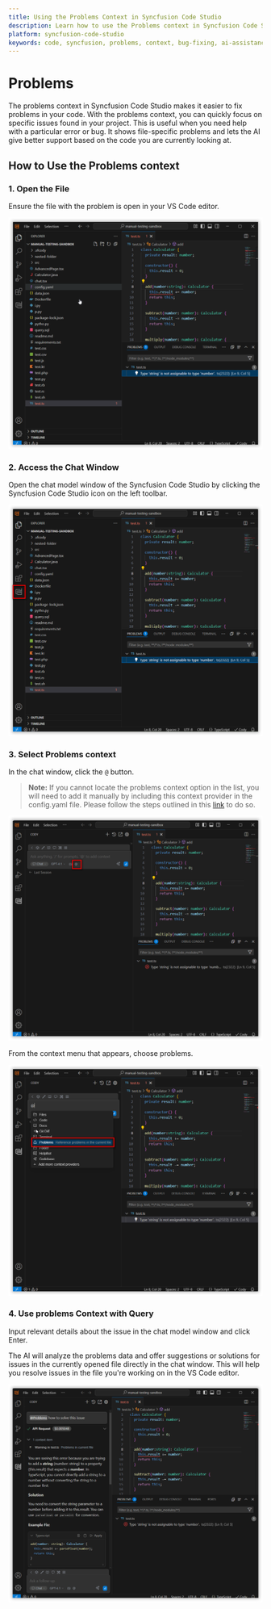```yaml
---
title: Using the Problems Context in Syncfusion Code Studio
description: Learn how to use the Problems context in Syncfusion Code Studio to fix coding issues quickly with intelligent, file-specific assistance.
platform: syncfusion-code-studio
keywords: code, syncfusion, problems, context, bug-fixing, ai-assistance, coding-errors, developer-tools
---
```


# Problems

The problems context in Syncfusion Code Studio makes it easier to fix problems in your code. With the problems context, you can quickly focus on specific issues found in your project. This is useful when you need help with a particular error or bug. It shows file-specific problems and lets the AI give better support based on the code you are currently looking at.



## How to Use the Problems context

### 1. Open the File

Ensure the file with the problem is open in your VS Code editor.

<img src="../feature-images/problems_file.png" alt="problems file"  />


### 2. Access the Chat Window

Open the chat model window of the Syncfusion Code Studio by clicking the Syncfusion Code Studio icon on the left toolbar.

<img src="../feature-images/problems_chat_open.png" alt="open chat" />


### 3. Select Problems context

In the chat window, click the `@` button.
> **Note:** If you cannot locate the problems context option in the list, you will need to add it manually by including this context provider in the config.yaml file. Please follow the steps outlined in this [link](https://help.syncfusioncody.com/syncfusion-code-studio/features/context-providers/add-more-contextproviders/How-to-configure-more-contextproviders) to do so.

<img src="../feature-images/problems-clickcontext.png" alt="Click context menu"  />

From the context menu that appears, choose problems.



<img src="../feature-images/problems_open_context.png" alt="open context menu" />



### 4. Use problems Context with Query

Input relevant details about the issue in the chat model window and click Enter.

The AI will analyze the problems data and offer suggestions or solutions for issues in the currently opened file directly in the chat window. This will help you resolve issues in the file you're working on in the VS Code editor.


<img src="../feature-images/problems_output.png" alt="problems response" />